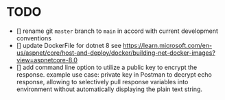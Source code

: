 ﻿# TODO

- [] rename git `master` branch to `main` in accord with current development conventions
- [] update DockerFile for dotnet 8 see <https://learn.microsoft.com/en-us/aspnet/core/host-and-deploy/docker/building-net-docker-images?view=aspnetcore-8.0>
- [] add command line option to utilize a public key to encrypt the response.
  example use case: private key in Postman to decrypt echo response, allowing to selectively pull response variables into environment without automatically displaying the plain text string.
